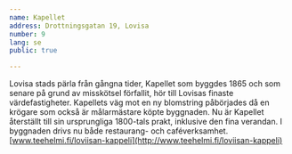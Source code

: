 ```yaml
---
name: Kapellet
address: Drottningsgatan 19, Lovisa
number: 9
lang: se
public: true

---
```

Lovisa stads pärla från gångna tider, Kapellet som byggdes 1865 och som senare på grund av misskötsel förfallit, hör till Lovisas finaste värdefastigheter. Kapellets väg mot en ny blomstring påbörjades då en krögare som också är målarmästare köpte byggnaden. Nu är Kapellet återställt till sin ursprungliga 1800-tals prakt, inklusive den fina verandan. I byggnaden drivs nu både restaurang- och caféverksamhet. [www.teehelmi.fi/loviisan-kappeli](http://www.teehelmi.fi/loviisan-kappeli)
